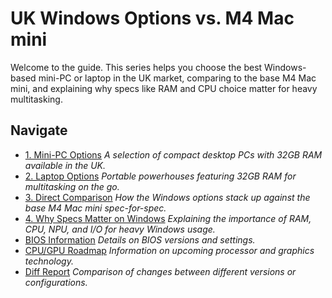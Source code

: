 # UK Windows Options vs. M4 Mac mini

Welcome to the guide. This series helps you choose the best Windows-based mini-PC or laptop in the UK market, comparing to the base M4 Mac mini, and explaining why specs like RAM and CPU choice matter for heavy multitasking.

## Navigate
- [1. Mini-PC Options](lib/mini-pcs.md)
  _A selection of compact desktop PCs with 32GB RAM available in the UK._
- [2. Laptop Options](lib/laptops.md)
  _Portable powerhouses featuring 32GB RAM for multitasking on the go._
- [3. Direct Comparison](lib/comparison.md)
  _How the Windows options stack up against the base M4 Mac mini spec-for-spec._
- [4. Why Specs Matter on Windows](lib/rationale.md)
  _Explaining the importance of RAM, CPU, NPU, and I/O for heavy Windows usage._
- [BIOS Information](lib/bios.md)
  _Details on BIOS versions and settings._
- [CPU/GPU Roadmap](lib/cpu_gpu_roadmap.md)
  _Information on upcoming processor and graphics technology._
- [Diff Report](lib/diff_report.md)
  _Comparison of changes between different versions or configurations._